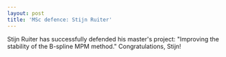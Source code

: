 ```yaml
---
layout: post
title: 'MSc defence: Stijn Ruiter'
---
```


Stijn Ruiter has successfully defended his master's project: "Improving the stability of the B-spline MPM method." Congratulations, Stijn!
